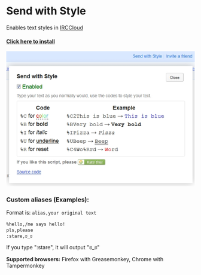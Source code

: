 # Send with Style
Enables text styles in [IRCCloud](https://www.irccloud.com/)

#### [Click here to install](https://github.com/dogancelik/irccloud-sws/raw/master/send_with_style.user.js)

![Screenshot](extras/screenshot.jpg)

### Custom aliases (Examples):
Format is: `alias,your original text`

```
%hello,/me says hello!
pls,please
:stare,ಠ_ಠ
```

If you type ":stare", it will output "ಠ_ಠ"

**Supported browsers:** Firefox with Greasemonkey, Chrome with Tampermonkey
